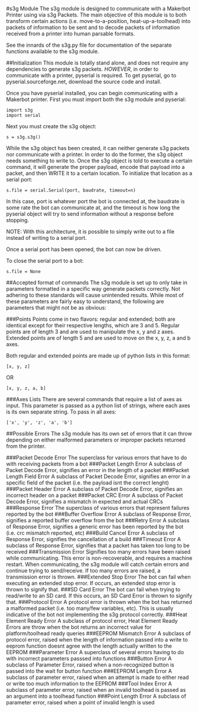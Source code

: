 #s3g Module
The s3g module is designed to communicate with a Makerbot Printer using via s3g Packets.  The main objective of this module is to both transform certain actions (i.e. move-to-a-position, heat-up-a-toolhead) into packets of information to be sent and to decode packets of information received from a printer into human parsable formats.  

See the innards of the s3g.py file for documentation of the separate functions available to the s3g module.

##Initialization
This module is totally stand alone, and does not require any dependencies to generate s3g packets.  _HOWEVER_, in order to communicate with a printer, pyserial is required.  To get pyserial, go to pyserial.sourceforge.net, download the source code and install.

Once you have pyserial installed, you can begin communicating with a Makerbot printer.  First you must import both the s3g module and pyserial:
<pre><code>import s3g
import serial</code></pre>

Next you must create the s3g object:
<pre><code>s = s3g.s3g()</code></pre>
While the s3g object has been created, it can neither generate s3g packets nor communicate with a printer.  In order to do the former, the s3g object needs something to write to.  Once the s3g object is told to execute a certain command, it will generate the proper payload, encode that payload into a packet, and then WRITE it to a certain location.  To initialize that location as a serial port:
<pre><code>s.file = serial.Serial(port, baudrate, timeout=n)</code></pre>
In this case, port is whatever port the bot is connected at, the baudrate is some rate the bot can communicate at, and the timeout is how long the pyserial object will try to send information without a response before stopping.  

NOTE: With this architecture, it is possible to simply write out to a file instead of writing to a serial port.

Once a serial port has been opened, the bot can now be driven.

To close the serial port to a bot:
<pre><code>s.file = None</code></pre>

##Accepted format of commands
The s3g module is set up to only take in parameters formatted in a specific way generate packets correctly.  Not adhering to these standards will cause unintended results.  While most of these parameters are fairly easy to understand, the following are parameters that might not be as obvious:

###Points
Points come in two flavors: regular and extended; both are identical except for their respective lengths, which are 3 and 5.  Regular points are of length 3 and are used to manipulate the x, y and z axes.  Extended points are of length 5 and are used to move on the x, y, z, a and b axes.

Both regular and extended points are made up of python lists in this format:
<pre><code>[x, y, z]</code></pre>
OR
<pre><code>[x, y, z, a, b]</code></pre>

###Axes Lists
There are several commands that require a list of axes as input.  This parameter is passed as a python list of strings, where each axes is its own separate string.  To pass in all axes:
<pre><code>['x', 'y', 'z', 'a', 'b']</code></pre>

##Possible Errors
The s3g module has its own set of errors that it can throw depending on either malformed parameters or improper packets returned from the printer.

###Packet Decode Error
The superclass for various errors that have to do with receiving packets from a bot
###Packet Length Error
A subclass of Packet Decode Error, signifies an error in the length of a packet
###Packet Length Field Error
A subclass of Packet Decode Error, signifies an error in a specific field of the packet (i.e. the payload isnt the correct lenght)
###Packet Header Error
A subclass of Packet Decode Error, signifies an incorrect header on a packet
###Packet CRC Error
A subclass of Packet Decode Error, signifies a mismatch in expected and actual CRCs
###Response Error
The superclass of various errors that represent failures reported by the bot
###Buffer Overflow Error
A subclass of Response Error, signifies a reported buffer overflow from the bot
###Retry Error
A subclass of Response Error, signifies a generic error has been reported by the bot (i.e. crc mismatch reported, etc)
###Build Cancel Error
A subclass of Response Error, signifies the cancellation of a build
###Timeout Error
A subclass of Response Error, signifies that a packet has taken too long to be received
###Transmission Error
Signifies too many errors have been raised while communicating.  This error is non-recoverable, and requires a machine restart.  When communicating, the s3g module will catch certain errors and continue trying to send/receive.  If too many errors are raised, a transmission error is thrown.
###Extended Stop Error
The bot can fail when executing an extended stop error.  If occurs, an extended stop error is thrown to signify that.
###SD Card Error
The bot can fail when trying to read/write to an SD card.  If this occurs, an SD Card Error is thrown to signify that.
###Protocol Error
A protocol error is thrown when the bot has returned a malformed packet (i.e. too many/few variables, etc).  This is usually indicative of the bot not implementing the s3g protocol correctly.
###Heat Element Ready Error
A subclass of protocol error, Heat Element Ready Errors are throw when the bot returns an incorrect value for platform/toolhead ready queries
###EEPROM Mismatch Error
A subclass of protocol error, raised when the length of information passed into a write to eeprom function doesnt agree with the length actually written to the EEPROM
###Parameter Error
A superclass of several errors having to do with incorrect parameters passsed into functions
###Button Error
A subclass of Parameter Error, raised when a non-recognized button is passed into the wait for button function
###EEPROM Length Error
A subclass of parameter error, raised when an attempt is made to either read or write too much information to the EEPROM
###Tool Index Error
A subclass of parameter error, raised when an invalid toolhead is passed as an argument into a toolhead function
###Point Length Error
A subclass of parameter error, raised when a point of invalid length is used
